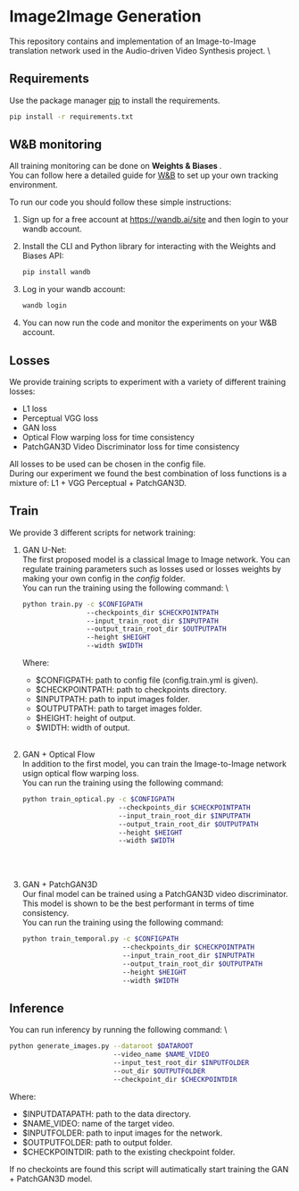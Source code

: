 # Image2Image Generation

This repository contains and implementation of an Image-to-Image translation network used in the Audio-driven Video Synthesis project. \

## Requirements

Use the package manager [pip](https://pip.pypa.io/en/stable/) to install the requirements.

```bash
pip install -r requirements.txt
```

## W&B monitoring

All training monitoring can be done on <b/> Weights & Biases </b>. \
You can follow here a detailed guide for [W&B](https://docs.wandb.ai/?_gl=1*1r4dwbe*_ga*OTk1MTkyMDI1LjE2NjQ4MDkyNDY.*_ga_JH1SJHJQXJ*MTY2NDg4MzM1Mi4yLjEuMTY2NDg4MzM1Ny41NS4wLjA.) to set up your own tracking environment.

To run our code you should follow these simple instructions: 
1. Sign up for a free account at https://wandb.ai/site and then login to your wandb account.

2. Install the CLI and Python library for interacting with the Weights and Biases API: 
    ```bash 
    pip install wandb
    ```

3. Log in your wandb account:
    ```bash 
    wandb login
    ```
4. You can now run the code and monitor the experiments on your W&B account.


## Losses

We provide training scripts to experiment with a variety of different training losses:
- L1 loss
- Perceptual VGG loss
- GAN loss
- Optical Flow warping loss for time consistency
- PatchGAN3D Video Discriminator loss for time consistency

All losses to be used can be chosen in the config file. \
During our experiment we found the best combination of loss functions is a mixture of: L1 + VGG Perceptual + PatchGAN3D.

## Train
We provide 3 different scripts for network training:

1. GAN U-Net: \
The first proposed model is a classical Image to Image network. You can regulate training parameters such as losses used or losses weights by making your own config in the <i/>config </i> folder. \
You can run the training using the following command: \
    ```bash
    python train.py -c $CONFIGPATH
                    --checkpoints_dir $CHECKPOINTPATH
                    --input_train_root_dir $INPUTPATH
                    --output_train_root_dir $OUTPUTPATH
                    --height $HEIGHT
                    --width $WIDTH
    ```
    Where:
    - $CONFIGPATH: path to config file (config.train.yml is given).
    - $CHECKPOINTPATH: path to checkpoints directory.
    - $INPUTPATH: path to input images folder.
    - $OUTPUTPATH: path to target images folder.
    - $HEIGHT: height of output.
    - $WIDTH: width of output.
<br/><br/>

2. GAN + Optical Flow \
In addition to the first model, you can train the Image-to-Image network usign optical flow warping loss. \
You can run the training using the following command: 
    ```bash
    python train_optical.py -c $CONFIGPATH
                            --checkpoints_dir $CHECKPOINTPATH
                            --input_train_root_dir $INPUTPATH
                            --output_train_root_dir $OUTPUTPATH
                            --height $HEIGHT
                            --width $WIDTH
    ```
<br/><br/>

3. GAN + PatchGAN3D \
Our final model can be trained using a PatchGAN3D video discriminator. This model is shown to be the best performant in terms of time consistency. \
You can run the training using the following command: 
    ```bash
    python train_temporal.py -c $CONFIGPATH
                             --checkpoints_dir $CHECKPOINTPATH
                             --input_train_root_dir $INPUTPATH
                             --output_train_root_dir $OUTPUTPATH
                             --height $HEIGHT
                             --width $WIDTH
    ```
    
## Inference
You can run inferency by running the following command: \
```bash
python generate_images.py --dataroot $DATAROOT 
                          --video_name $NAME_VIDEO 
                          --input_test_root_dir $INPUTFOLDER
                          --out_dir $OUTPUTFOLDER
                          --checkpoint_dir $CHECKPOINTDIR
```
Where:
- $INPUTDATAPATH: path to the data directory.
- $NAME_VIDEO: name of the target video.
- $INPUTFOLDER: path to input images for the network.
- $OUTPUTFOLDER: path to output folder.
- $CHECKPOINTDIR: path to the existing checkpoint folder.

If no checkoints are found this script will autimatically start training the GAN + PatchGAN3D model.